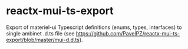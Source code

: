 # reactx-mui-ts-export
Export of materiel-ui Typescript definitions (enums, types, interfaces) to single ambinet .d.ts file (see https://github.com/PavelPZ/reactx-mui-ts-export/blob/master/mui-d.d.ts).


